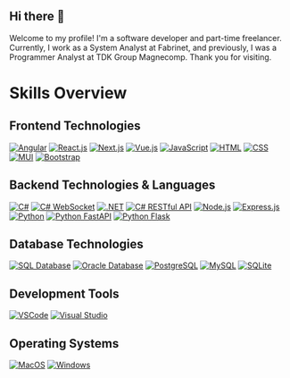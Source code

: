 ## Hi there 👋
Welcome to my profile! I'm a software developer and part-time freelancer. Currently, I work as a System Analyst at Fabrinet, and previously, I was a Programmer Analyst at TDK Group Magnecomp. Thank you for visiting.

# Skills Overview

## Frontend Technologies
[![Angular](https://img.shields.io/badge/angular-DD0031?logo=angular&logoColor=white&style=flat)](https://angular.io/)
[![React.js](https://img.shields.io/badge/React.js-61DAFB?logo=react&logoColor=white&style=flat)](https://reactjs.org/)
[![Next.js](https://img.shields.io/badge/Next.js-000000?logo=next.js&logoColor=white&style=flat)](https://nextjs.org/)
[![Vue.js](https://img.shields.io/badge/Vue.js-4FC08D?logo=vue.js&logoColor=white&style=flat)](https://vuejs.org/)
[![JavaScript](https://img.shields.io/badge/JavaScript-F7DF1E?logo=javascript&logoColor=black&style=flat)](https://developer.mozilla.org/en-US/docs/Web/JavaScript)
[![HTML](https://img.shields.io/badge/HTML5-E34F26?logo=html5&logoColor=white&style=flat)](https://developer.mozilla.org/en-US/docs/Web/HTML)
[![CSS](https://img.shields.io/badge/CSS3-1572B6?logo=css3&logoColor=white&style=flat)](https://developer.mozilla.org/en-US/docs/Web/CSS)
[![MUI](https://img.shields.io/badge/MUI-0081CB?logo=material-ui&logoColor=white&style=flat)](https://mui.com/)
[![Bootstrap](https://img.shields.io/badge/Bootstrap-7952B3?logo=bootstrap&logoColor=white&style=flat)](https://getbootstrap.com/)

## Backend Technologies & Languages

[![C#](https://img.shields.io/badge/C%23-239120?logo=c-sharp&logoColor=white&style=flat)](https://docs.microsoft.com/en-us/dotnet/csharp/)
[![C# WebSocket](https://img.shields.io/badge/C%23%20WebSocket-239120?logo=c-sharp&logoColor=white&style=flat)](https://docs.microsoft.com/en-us/dotnet/api/system.net.websockets.websocket)
[![.NET](https://img.shields.io/badge/.NET-512BD4?logo=.net&logoColor=white&style=flat)](https://dotnet.microsoft.com/)
[![C# RESTful API](https://img.shields.io/badge/C%23%20RESTful%20API-239120?logo=c-sharp&logoColor=white&style=flat)](https://docs.microsoft.com/en-us/aspnet/core/web-api/?view=aspnetcore-6.0)
[![Node.js](https://img.shields.io/badge/Node.js-339933?logo=node.js&logoColor=white&style=flat)](https://nodejs.org/)
[![Express.js](https://img.shields.io/badge/Express.js-000000?logo=express&logoColor=white&style=flat)](https://expressjs.com/)
[![Python](https://img.shields.io/badge/Python-3776AB?logo=python&logoColor=white&style=flat)](https://www.python.org/)
[![Python FastAPI](https://img.shields.io/badge/FastAPI-009688?logo=fastapi&logoColor=white&style=flat)](https://fastapi.tiangolo.com/)
[![Python Flask](https://img.shields.io/badge/Flask-000000?logo=flask&logoColor=white&style=flat)](https://flask.palletsprojects.com/)



## Database Technologies
[![SQL Database](https://img.shields.io/badge/SQL%20Database-003B57?logo=microsoft-sql-server&logoColor=white&style=flat)](https://www.microsoft.com/en-us/sql-server)
[![Oracle Database](https://img.shields.io/badge/Oracle%20Database-F80000?logo=oracle&logoColor=white&style=flat)](https://www.oracle.com/database/)
[![PostgreSQL](https://img.shields.io/badge/PostgreSQL-336791?logo=postgresql&logoColor=white&style=flat)](https://www.postgresql.org/)
[![MySQL](https://img.shields.io/badge/MySQL-4479A1?logo=mysql&logoColor=white&style=flat)](https://www.mysql.com/)
[![SQLite](https://img.shields.io/badge/SQLite-003B57?logo=sqlite&logoColor=white&style=flat)](https://www.sqlite.org/index.html)

## Development Tools
[![VSCode](https://img.shields.io/badge/VSCode-007ACC?logo=visual-studio-code&logoColor=white&style=flat)](https://code.visualstudio.com/)
[![Visual Studio](https://img.shields.io/badge/Visual%20Studio-5C2D91?logo=visual-studio&logoColor=white&style=flat)](https://visualstudio.microsoft.com/)

## Operating Systems
[![MacOS](https://img.shields.io/badge/MacOS-000000?logo=apple&logoColor=white&style=flat)](https://www.apple.com/macos)
[![Windows](https://img.shields.io/badge/Windows-0078D6?logo=windows&logoColor=white&style=flat)](https://www.microsoft.com/windows)
